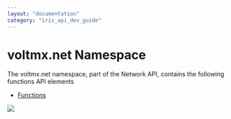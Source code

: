 ```yaml
---
layout: "documentation"
category: "iris_api_dev_guide"
---
```

                            

voltmx.net Namespace
==================

The voltmx.net namespace, part of the Network API, contains the following functions API elements

*   [Functions](voltmx.net_functions.html)

![](resources/prettify/onload.png)
